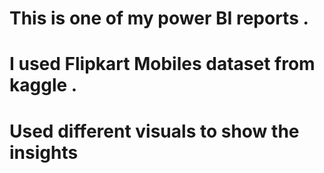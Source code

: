 # This is one of my power BI reports .
# I used Flipkart Mobiles dataset from kaggle .
# Used different visuals to show the insights

